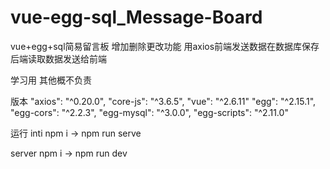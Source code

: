 # vue-egg-sql_Message-Board
vue+egg+sql简易留言板 增加删除更改功能  用axios前端发送数据在数据库保存 后端读取数据发送给前端

学习用 其他概不负责

版本
"axios": "^0.20.0",
"core-js": "^3.6.5",
"vue": "^2.6.11"
"egg": "^2.15.1",
"egg-cors": "^2.2.3",
"egg-mysql": "^3.0.0",
"egg-scripts": "^2.11.0"

运行
inti
  npm i -> npm run serve

server
  npm i -> npm run dev
